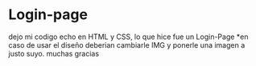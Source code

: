 # Login-page
dejo mi codigo echo en HTML y  CSS, lo que hice fue un Login-Page 
*en caso de usar el diseño deberian cambiarle IMG y ponerle una imagen a justo suyo. muchas gracias

